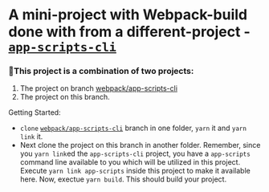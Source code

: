 
# A mini-project with Webpack-build done with from a different-project - [`app-scripts-cli`](../../webpack/app-scripts-cli)

### :whale:This project is a combination of two projects:
1. The project on branch [webpack/app-scripts-cli](../../webpack/app-scripts-cli)
1. The project on this branch.

Getting Started:
- `clone` [`webpack/app-scripts-cli`](../../webpack/app-scripts-cli) branch in one folder, `yarn` it and `yarn link` it.
- Next clone the project on this branch in another folder.  Remember, since you `yarn link`ed the `app-scripts-cli` project, you have a `app-scripts` command line available to you which will be utilized in this project. Execute `yarn link app-scripts` inside this project to make it available here.  Now, exectue `yarn build`.  This should build your project.
